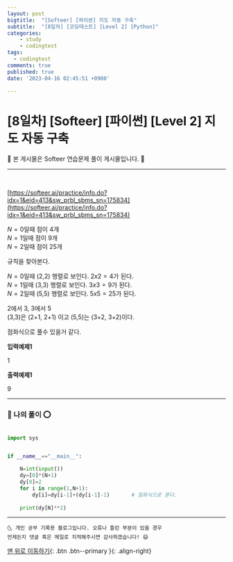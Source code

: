 ```yaml
---
layout: post
bigtitle:  "[Softeer] [파이썬] 지도 자동 구축"
subtitle:  "[8일차] [코딩테스트] [Level 2] [Python]"
categories:
    - study
    - codingtest
tags:
  - codingtest
comments: true
published: true
date: '2023-04-16 02:45:51 +0900'

---
```


# [8일차] [Softeer] [파이썬] [Level 2] 지도 자동 구축

🎀 본 게시물은 Softeer 연습문제 풀이 게시물입니다. 🎀 

---
<br>


[https://softeer.ai/practice/info.do?idx=1&eid=413&sw_prbl_sbms_sn=175834](https://softeer.ai/practice/info.do?idx=1&eid=413&sw_prbl_sbms_sn=175834)

$N=0$일때 점이 4개 <br>
$N=1$일때 점이 9개 <br>
$N=2$일때 점이 25개 

규칙을 찾아본다. 

$N=0$일때 (2,2) 행렬로 보인다. $2x2=4$가 된다. <br>
$N=1$일때 (3,3) 행렬로 보인다. $3x3=9$가 된다. <br>
$N=2$일때 (5,5) 행렬로 보인다. $5x5=25$가 된다. <br>

2에서 3, 3에서 5 <br>
(3,3)은 (2+1, 2+1) 이고 (5,5)는 (3+2, 3+2)이다. 

점화식으로 풀수 있을거 같다. 

__입력예제1__

1

__출력예제1__

9

---

### 🚀 나의 풀이 ⭕

```python

import sys


if __name__=="__main__":

    N=int(input())
    dy=[0]*(N+1)
    dy[0]=2
    for i in range(1,N+1):
        dy[i]=dy[i-1]+(dy[i-1]-1)       # 점화식으로 푼다.
    
    print(dy[N]**2)

```


***
    🌜 개인 공부 기록용 블로그입니다. 오류나 틀린 부분이 있을 경우 
    언제든지 댓글 혹은 메일로 지적해주시면 감사하겠습니다! 😄

[맨 위로 이동하기](#){: .btn .btn--primary }{: .align-right}